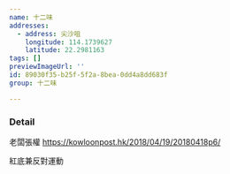 ```yaml
---
name: 十二味
addresses:
  - address: 尖沙咀
    longitude: 114.1739627
    latitude: 22.2981163
tags: []
previewImageUrl: ''
id: 89030f35-b25f-5f2a-8bea-0dd4a8dd683f
group: 十二味

---
```

### Detail
老闆張權
https://kowloonpost.hk/2018/04/19/20180418p6/

紅底兼反對運動
